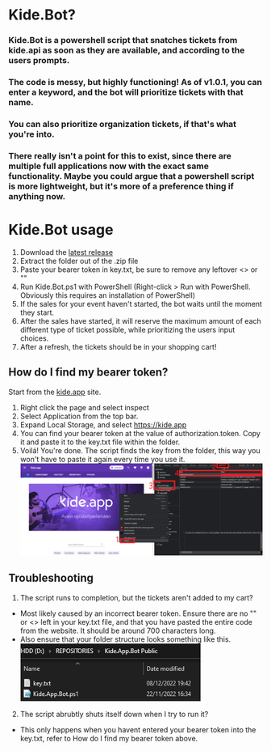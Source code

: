 # Kide.Bot?
### Kide.Bot is a powershell script that snatches tickets from kide.api as soon as they are available, and according to the users prompts.
### The code is messy, but highly functioning! As of v1.0.1, you can enter a keyword, and the bot will prioritize tickets with that name.
### You can also prioritize organization tickets, if that's what you're into.
### There really isn't a point for this to exist, since there are multiple full applications now with the exact same functionality. Maybe you could argue that a powershell script is more lightweight, but it's more of a preference thing if anything now.


# Kide.Bot usage

1. Download the [latest release](https://github.com/Voidrius/Kide.Bot/releases/latest)
2. Extract the folder out of the .zip file
3. Paste your bearer token in key.txt, be sure to remove any leftover <> or ""
4. Run Kide.Bot.ps1 with PowerShell (Right-click > Run with PowerShell. Obviously this requires an installation of PowerShell)
5. If the sales for your event haven't started, the bot waits until the moment they start.
6. After the sales have started, it will reserve the maximum amount of each different type of ticket possible, while prioritizing the users input choices.
7. After a refresh, the tickets should be in your shopping cart!

## How do I find my bearer token?

Start from the [kide.app](https://kide.app/) site.

1. Right click the page and select inspect
2. Select Application from the top bar.
3. Expand Local Storage, and select https://kide.app
4. You can find your bearer token at the value of authorization.token. Copy it and paste it to the key.txt file within the folder. 
5. Voilá! You're done. The script finds the key from the folder, this way you won't have to paste it again every time you use it.
![ohje](/ohjekuvat/ohje.png)

## Troubleshooting

1. The script runs to completion, but the tickets aren't added to my cart?
- Most likely caused by an incorrect bearer token. Ensure there are no "" or <> left in your key.txt file, and that you have pasted the entire code from the website. It should be around 700 characters long.
- Also ensure that your folder structure looks something like this.
![kansio](/ohjekuvat/kansio.png)
2. The script abrubtly shuts itself down when I try to run it?
- This only happens when you havent entered your bearer token into the key.txt, refer to How do I find my bearer token above.
